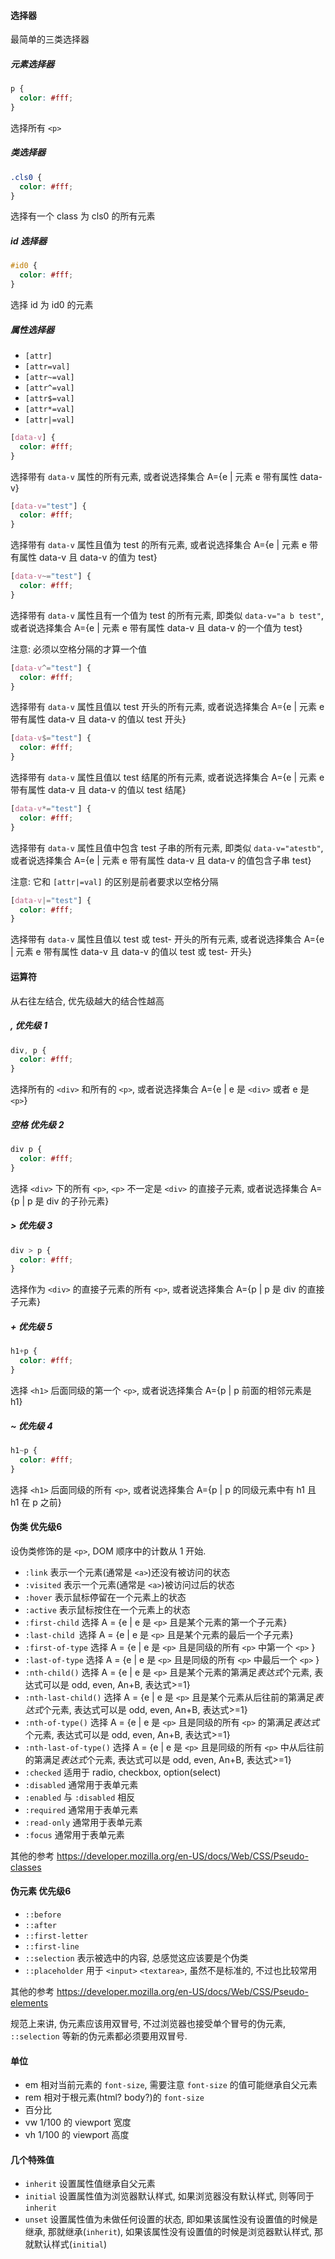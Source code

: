 #### 选择器

最简单的三类选择器

##### 元素选择器

```css
p {
  color: #fff;
}
```

选择所有 `<p>`

##### 类选择器

```css
.cls0 {
  color: #fff;
}
```

选择有一个 class 为 cls0 的所有元素

##### id 选择器

```css
#id0 {
  color: #fff;
}
```

选择 id 为 id0 的元素

##### 属性选择器

* `[attr]`
* `[attr=val]`
* `[attr~=val]`
* `[attr^=val]`
* `[attr$=val]`
* `[attr*=val]`
* `[attr|=val]`

```css
[data-v] {
  color: #fff;
}
```

选择带有 `data-v` 属性的所有元素, 或者说选择集合 A={e | 元素 e 带有属性 data-v}



```css
[data-v="test"] {
  color: #fff;
}
```

选择带有 `data-v` 属性且值为 test 的所有元素, 或者说选择集合 A={e | 元素 e 带有属性 data-v 且 data-v 的值为 test}



```css
[data-v~="test"] {
  color: #fff;
}
```

选择带有 `data-v` 属性且有一个值为 test 的所有元素, 即类似 `data-v="a b test"`, 或者说选择集合 A={e | 元素 e 带有属性 data-v 且 data-v 的一个值为 test}

注意: 必须以空格分隔的才算一个值



```css
[data-v^="test"] {
  color: #fff;
}
```

选择带有 `data-v` 属性且值以 test 开头的所有元素, 或者说选择集合 A={e | 元素 e 带有属性 data-v 且 data-v 的值以 test 开头}



```css
[data-v$="test"] {
  color: #fff;
}
```

选择带有 `data-v` 属性且值以 test 结尾的所有元素, 或者说选择集合 A={e | 元素 e 带有属性 data-v 且 data-v 的值以 test 结尾}



```css
[data-v*="test"] {
  color: #fff;
}
```

选择带有 `data-v` 属性且值中包含 test 子串的所有元素, 即类似 `data-v="atestb"`, 或者说选择集合 A={e | 元素 e 带有属性 data-v 且 data-v 的值包含子串 test}

注意: 它和 `[attr|=val]` 的区别是前者要求以空格分隔



```css
[data-v|="test"] {
  color: #fff;
}
```

选择带有 `data-v` 属性且值以 test 或 test- 开头的所有元素, 或者说选择集合 A={e | 元素 e 带有属性 data-v 且 data-v 的值以 test 或 test- 开头}



#### 运算符

从右往左结合, 优先级越大的结合性越高

##### , 优先级 1

```css
div, p {
  color: #fff;
}
```

选择所有的 `<div>` 和所有的 `<p>`, 或者说选择集合 A={e | e 是 `<div>` 或者 e 是 `<p>`}



##### 空格 优先级 2

```css
div p {
  color: #fff;
}
```

选择 `<div>` 下的所有 `<p>`, `<p>` 不一定是 `<div>` 的直接子元素, 或者说选择集合 A={p | p 是 div 的子孙元素}

##### > 优先级 3

```css
div > p {
  color: #fff;
}
```

选择作为 `<div>` 的直接子元素的所有 `<p>`, 或者说选择集合 A={p | p 是 div 的直接子元素}

##### + 优先级 5

```css
h1+p {
  color: #fff;
}
```

选择 `<h1>` 后面同级的第一个 `<p>`, 或者说选择集合 A={p | p 前面的相邻元素是 h1}

##### ~ 优先级 4

```css
h1~p {
  color: #fff;
}
```

选择 `<h1>` 后面同级的所有 `<p>`, 或者说选择集合 A={p | p 的同级元素中有 h1 且 h1 在 p 之前}



#### 伪类 优先级6

设伪类修饰的是 `<p>`, DOM 顺序中的计数从 1 开始.

* `:link` 表示一个元素(通常是 `<a>`)还没有被访问的状态
* `:visited` 表示一个元素(通常是 `<a>`)被访问过后的状态
* `:hover` 表示鼠标停留在一个元素上的状态
* `:active` 表示鼠标按住在一个元素上的状态
* `:first-child` 选择 A = {e | e 是 `<p>` 且是某个元素的第一个子元素}
* `:last-child `选择 A = {e | e 是 `<p>` 且是某个元素的最后一个子元素}
* `:first-of-type` 选择 A = {e | e 是 `<p>` 且是同级的所有 `<p>` 中第一个 `<p>` }
* `:last-of-type` 选择 A = {e | e 是 `<p>` 且是同级的所有 `<p>` 中最后一个 `<p>` }
* `:nth-child()` 选择 A = {e | e 是 `<p>` 且是某个元素的第满足*表达式*个元素, 表达式可以是 odd, even, An+B,  表达式>=1}
* `:nth-last-child()` 选择 A = {e | e 是 `<p>` 且是某个元素从后往前的第满足*表达式*个元素, 表达式可以是 odd, even, An+B,  表达式>=1}
* `:nth-of-type()` 选择 A = {e | e 是 `<p>` 且是同级的所有 `<p>` 的第满足*表达式*个元素, 表达式可以是 odd, even, An+B,  表达式>=1}
* `:nth-last-of-type()` 选择 A = {e | e 是 `<p>` 且是同级的所有 `<p>` 中从后往前的第满足*表达式*个元素, 表达式可以是 odd, even, An+B,  表达式>=1}
* `:checked` 适用于 radio, checkbox, option(select)
* `:disabled` 通常用于表单元素
* `:enabled` 与 `:disabled` 相反
* `:required` 通常用于表单元素
* `:read-only` 通常用于表单元素
* `:focus` 通常用于表单元素

其他的参考 https://developer.mozilla.org/en-US/docs/Web/CSS/Pseudo-classes



#### 伪元素 优先级6

* `::before` 
* `::after`
* `::first-letter`
* `::first-line`
* `::selection` 表示被选中的内容, 总感觉这应该要是个伪类
* `::placeholder` 用于 `<input>` `<textarea>`, 虽然不是标准的, 不过也比较常用

其他的参考 https://developer.mozilla.org/en-US/docs/Web/CSS/Pseudo-elements

规范上来讲, 伪元素应该用双冒号, 不过浏览器也接受单个冒号的伪元素, `::selection` 等新的伪元素都必须要用双冒号.



#### 单位

* em 相对当前元素的 `font-size`, 需要注意 `font-size` 的值可能继承自父元素
* rem 相对于根元素(html? body?)的 `font-size`
* 百分比 
* vw 1/100 的 viewport 宽度
* vh 1/100 的 viewport 高度





#### 几个特殊值

* `inherit` 设置属性值继承自父元素
* `initial` 设置属性值为浏览器默认样式, 如果浏览器没有默认样式, 则等同于 `inherit`
* `unset` 设置属性值为未做任何设置的状态, 即如果该属性没有设置值的时候是继承, 那就继承(`inherit`), 如果该属性没有设置值的时候是浏览器默认样式, 那就默认样式(`initial`)